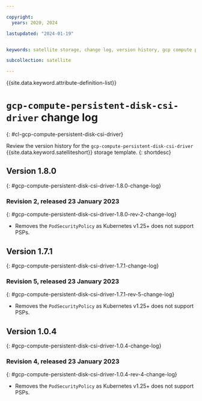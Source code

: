 ```yaml
---

copyright:
  years: 2020, 2024

lastupdated: "2024-01-19"


keywords: satellite storage, change log, version history, gcp compute persistent disk csi driver

subcollection: satellite

---
```


{{site.data.keyword.attribute-definition-list}}

# `gcp-compute-persistent-disk-csi-driver` change log
{: #cl-gcp-compute-persistent-disk-csi-driver}

Review the version history for the `gcp-compute-persistent-disk-csi-driver` {{site.data.keyword.satelliteshort}} storage template.
{: shortdesc}

## Version 1.8.0
{: #gcp-compute-persistent-disk-csi-driver-1.8.0-change-log}


### Revision 2, released 23 January 2023
{: #gcp-compute-persistent-disk-csi-driver-1.8.0-rev-2-change-log}


- Removes the `PodSecurityPolicy` as Kubernetes v1.25+ does not support PSPs. 


## Version 1.7.1
{: #gcp-compute-persistent-disk-csi-driver-1.7.1-change-log}


### Revision 5, released 23 January 2023
{: #gcp-compute-persistent-disk-csi-driver-1.7.1-rev-5-change-log}


- Removes the `PodSecurityPolicy` as Kubernetes v1.25+ does not support PSPs. 


## Version 1.0.4
{: #gcp-compute-persistent-disk-csi-driver-1.0.4-change-log}


### Revision 4, released 23 January 2023
{: #gcp-compute-persistent-disk-csi-driver-1.0.4-rev-4-change-log}


- Removes the `PodSecurityPolicy` as Kubernetes v1.25+ does not support PSPs. 


